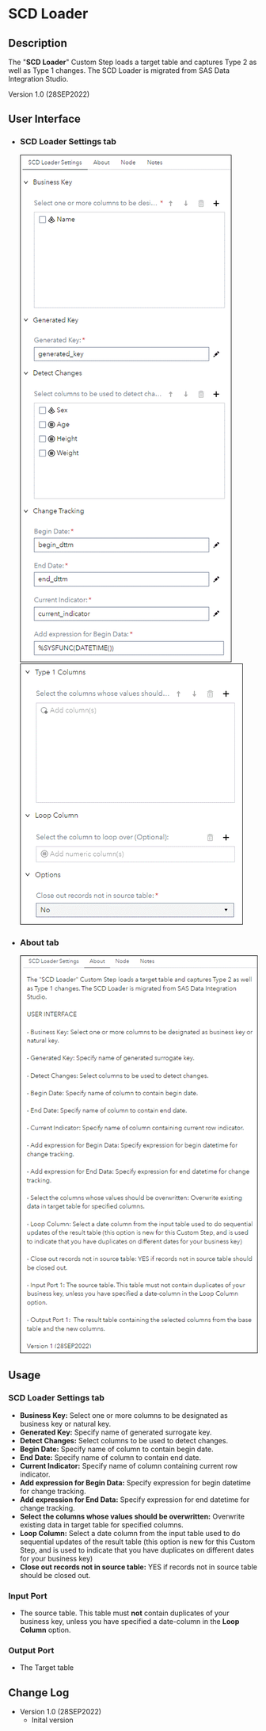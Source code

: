 # SCD Loader

## Description

The "**SCD Loader**" Custom Step loads a target table and captures Type 2 as well as Type 1 changes. The SCD Loader is migrated from SAS Data Integration Studio.

Version 1.0 (28SEP2022)

## User Interface


* ### SCD Loader Settings tab ###
   ![](img/SCD-tab-SCDSettings-flow-mode1.GIF)
   ![](img/SCD-tab-SCDSettings-flow-mode2.GIF)

* ### About tab ###
   ![](img/SCD-tab-About.GIF)

## Usage

### SCD Loader Settings tab

- **Business Key:**
Select one or more columns to be designated as business key or natural key.
- **Generated Key:**
Specify name of generated surrogate key.
- **Detect Changes:**
Select columns to be used to detect changes.
- **Begin Date:**
Specify name of column to contain begin date.
- **End Date:**
Specify name of column to contain end date.
- **Current Indicator:**
Specify name of column containing current row indicator.
- **Add expression for Begin Data:**
Specify expression for begin datetime for change tracking.
- **Add expression for End Data:**
Specify expression for end datetime for change tracking. 
- **Select the columns whose values should be overwritten:**
Overwrite existing data in target table for specified columns.
- **Loop Column:**
Select a date column from the input table used to do sequential updates of the result table (this option is new for this Custom Step, and is used to indicate that you have duplicates on different dates for your business key)
- **Close out records not in source table:**
YES if records not in source table should be closed out.

### Input Port
- The source table. This table must **not** contain duplicates of your business key, unless you have specified a date-column in the **Loop Column** option.

### Output Port
- The Target table

## Change Log

* Version 1.0 (28SEP2022)
    * Inital version
